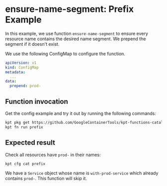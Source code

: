 # ensure-name-segment: Prefix Example

In this example, we use function `ensure-name-segment` to ensure every resource 
name contains the desired name segment. We prepend the segment if it doesn't
exist.

We use the following ConfigMap to configure the function.

```yaml
apiVersion: v1
kind: ConfigMap
metadata:
  ...
data:
  prepend: prod-
```

## Function invocation

Get the config example and try it out by running the following commands:

```sh
kpt pkg get https://github.com/GoogleContainerTools/kpt-functions-catalog.git/examples/ensure-name-segment/prefix .
kpt fn run prefix
```

## Expected result

Check all resources have `prod-` in their names:

```sh
kpt cfg cat prefix
```

We have a `Service` object whose name is `with-prod-service` which already
contains `prod-`. This function will skip it.
